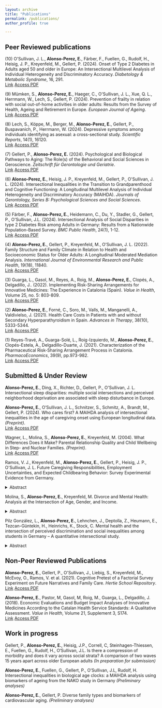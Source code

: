 ```yaml
---
layout: archive
title: "Publications"
permalink: /publications/
author_profile: true

---
```


## Peer Reviewed publications

(10) O'Sullivan, J. L., **Alonso-Perez, E.**, Färber, F., Fuellen, G., Rudolf, H., Heisig, J. P., Kreyenfeld, M., Gellert, P. (2024). Onset of Type 2 Diabetes in Adults aged 50 and older in Europe: An Intersectional Multilevel Analysis of Individual Heterogeneity and Discriminatory Accuracy. _Diabetology & Metabolic Syndrome_, 16, 291.\
<a href="https://doi.org/10.1186/s13098-024-01533-3" target="_blank"><i class="fas fa-fw fa-unlock-alt" aria-hidden="true"></i>Link</a> <a href="https://e-alonsop.github.io/publications/OSullivan2024_MAIHDA.pdf" target="_blank"><i class="fas fa-fw fa-file-pdf" aria-hidden="true"></i>Access PDF</a>

(9) Mümken, S., **Alonso-Perez, E.**, Haeger, C., O'Sullivan, J. L., Xue, Q. L., Herrmann, W., Lech, S., Gellert, P. (2024). Prevention of frailty in relation with social out-of-home activities in older adults: Results from the Survey of Health, Ageing and Retirement in Europe. _European Journal of Ageing_.\
<a href="https://doi.org/10.1007/s10433-024-00829-7" target="_blank"><i class="fas fa-fw fa-unlock-alt" aria-hidden="true"></i>Link</a> <a href="https://e-alonsop.github.io/publications/SHAREfrailty.pdf" target="_blank"><i class="fas fa-fw fa-file-pdf" aria-hidden="true"></i>Access PDF</a>

(8) Lech, S., Köppe, M., Berger, M., **Alonso-Perez, E.**, Gellert, P., Buspavanich, P., Herrmann, W. (2024). Depressive symptoms among individuals identifying as asexual: a cross-sectional study. _Scientific Reports_, 14(1), 16120.\
<a href="http://dx.doi.org/10.1038/s41598-024-66900-6" target="_blank"><i class="fas fa-fw fa-unlock-alt" aria-hidden="true"></i>Link</a> <a href="https://e-alonsop.github.io/publications/s41598-024-66900-6 (1).pdf" target="_blank"><i class="fas fa-fw fa-file-pdf" aria-hidden="true"></i>Access PDF</a>

(7) Gellert, P., **Alonso-Perez, E.** (2024). Psychological and Biological Pathways to Aging: The Role(s) of the Behavioral and Social Sciences in Geroscience. _Zeitschrift für Gerontologie und Geriatrie_.\
<a href="https://doi.org/10.1007/s00391-024-02324-1" target="_blank"><i class="fas fa-fw fa-unlock-alt" aria-hidden="true"></i>Link</a> <a href="https://e-alonsop.github.io/publications/GellertAlonsoPerez_Biosocial_2024.pdf" target="_blank"><i class="fas fa-fw fa-file-pdf" aria-hidden="true"></i>Access PDF</a>

(6) **Alonso-Perez, E.**, Heisig, J. P., Kreyenfeld, M., Gellert, P., O'Sullivan, J. L. (2024). Intersectional Inequalities in the Transition to Grandparenthood and Cognitive Functioning: A Longitudinal Multilevel Analysis of Individual Heterogeneity and Discriminatory Accuracy (MAIHDA). _Journals of Gerontology, Series B: Psychological Sciences and Social Sciences_.\
<a href="https://doi.org/10.1093/geronb/gbae088" target="_blank"><i class="fas fa-fw fa-link" aria-hidden="true"></i>Link</a> <a href="https://e-alonsop.github.io/publications/AlonsoPerez_2024_MAIHDA_grandparenthood.pdf" target="_blank"><i class="fas fa-fw fa-file-pdf" aria-hidden="true"></i>Access PDF</a>

(5) Färber, F., **Alonso-Perez, E.**, Heidemann, C., Du, Y., Stadler, G., Gellert, P., O'Sullivan, J.L. (2024). Intersectional Analysis of Social Disparities in type 2 Diabetes Risk among Adults in Germany: Results from a Nationwide Population-Based Survey. _BMC Public Health_, 24(1), 1-12.\
<a href="https://bmcpublichealth.biomedcentral.com/articles/10.1186/s12889-024-17903-5" target="_blank"><i class="fas fa-fw fa-unlock-alt" aria-hidden="true"></i>Link</a> <a href="https://e-alonsop.github.io/publications/Faerber2024_MAIHDA_diabetes.pdf" target="_blank"><i class="fas fa-fw fa-file-pdf" aria-hidden="true"></i>Access PDF</a>

(4) **Alonso-Perez, E.**, Gellert, P., Kreyenfeld, M., O’Sullivan, J. L. (2022). Family Structure and Family Climate in Relation to Health and Socioeconomic Status for Older Adults: A Longitudinal Moderated Mediation Analysis. _International Journal of Environmental Research and Public Health_, 19(18), 11840.\
<a href="https://www.mdpi.com/1660-4601/19/18/11840/" target="_blank"><i class="fas fa-fw fa-unlock-alt" aria-hidden="true"></i>Link</a> <a href="https://e-alonsop.github.io/publications/AlonsoPerez2022_FamClimate.pdf" target="_blank"><i class="fas fa-fw fa-file-pdf" aria-hidden="true"></i>Access PDF</a>

(3) Guarga, L., Gasol, M., Reyes, A., Roig, M., **Alonso-Perez, E.**, Clopés, A., Delgadillo, J.. (2022). Implementing Risk-Sharing Arrangements for Innovative Medicines: The Experience in Catalonia (Spain). _Value in Health_, Volume 25, no. 5: 803-809.\
<a href="https://www.sciencedirect.com/science/article/pii/S1098301521031727" target="_blank"><i class="fas fa-fw fa-unlock-alt" aria-hidden="true"></i>Link</a> <a href="https://e-alonsop.github.io/publications/Guarga2022.pdf" target="_blank"><i class="fas fa-fw fa-file-pdf" aria-hidden="true"></i>Access PDF</a>

(2) **Alonso-Perez, E.**, Forné, C., Soro, M., Valls, M., Manganelli, A., Valdivielso, J. (2021). Health Care Costs in Patients with and without Secondary Hyperparathyroidism in Spain. _Advances in Therapy_, 38(10), 5333-5344.\
<a href="https://link.springer.com/article/10.1007/s12325-021-01895-4" target="_blank"><i class="fas fa-fw fa-link" aria-hidden="true"></i>Link</a> <a href="https://e-alonsop.github.io/publications/AlonsoPerez2021_sHPT.pdf" target="_blank"><i class="fas fa-fw fa-file-pdf" aria-hidden="true"></i>Access PDF</a>

(1) Reyes-Travé, A., Guarga-Solé, L., Roig-Izquierdo, M., **Alonso-Perez, E.**, Clopés-Estela, A., Delgadillo-Duarte, J. (2021). Characterization of the Pharmaceutical Risk-Sharing Arrangement Process in Catalonia. _PharmacoEconomics_, 39(9), pp.973-982.\
<a href="https://link.springer.com/article/10.1007/s40273-021-01046-1" target="_blank"><i class="fas fa-fw fa-unlock-alt" aria-hidden="true"></i>Link</a> <a href="https://e-alonsop.github.io/publications/ReyesTrave2021.pdf" target="_blank"><i class="fas fa-fw fa-file-pdf" aria-hidden="true"></i>Access PDF</a>

## Submitted & Under Review

**Alonso-Perez, E.**, Ding, X., Richter, D., Gellert, P., O'Sullivan, J. L. Intersectional sleep disparities: multiple social intersections and perceived neighborhood deprivation are associated with sleep disturbance in Europe.

**Alonso-Perez, E.**, O’Sullivan, J. L., Schnitzer, S., Schmitz, A., Brandt, M., Gellert, P. (2024). Who cares first? A MAIHDA analysis of intersectional inequalities in the age of caregiving onset using European longitudinal data. _(Preprint)_.\
<a href="https://doi.org/10.21203/rs.3.rs-4718876/v1" target="_blank"><i class="fas fa-fw fa-unlock-alt" aria-hidden="true"></i>Link</a> <a href="https://e-alonsop.github.io/publications/MAIHDA_care_preprint.pdf" target="_blank"><i class="fas fa-fw fa-file-pdf" aria-hidden="true"></i>Access PDF</a>

Wagner, L., Molina, S., **Alonso-Perez, E.**, Kreyenfeld, M. (2004). What Differences Does it Make? Parental Relationship Quality and Child Wellbeing in Step- and Nuclear Families. _(Preprint)_.\
<a href="https://doi.org/10.31235/osf.io/tzdvw" target="_blank"><i class="fas fa-fw fa-unlock-alt" aria-hidden="true"></i>Link</a> <a href="https://e-alonsop.github.io/publications/Preprint_ChildMediation.pdf" target="_blank"><i class="fas fa-fw fa-file-pdf" aria-hidden="true"></i>Access PDF</a>

Ramos, V. J., Kreyenfeld, M., **Alonso-Perez, E.**, Gellert, P., Heisig, J. P., O'Sullivan, J. L. Future Caregiving Responsibilities, Employment Uncertainties, and Expected Childbearing Behavior: Survey Experimental Evidence from Germany.

<details>
  <summary>Abstract</summary>
  
This paper analyzes the effects of future-oriented caregiving and employment uncertainties on fertility intentions in Germany. The impact of uncertainty on fertility intentions has been widely explored in the literature, with a strong focus on past and current experiences of adverse economic conditions. There is limited research on the effects of uncertainty in other domains (e.g. caregiving responsibilities) and possible interactive effects of multiple types of future-oriented uncertainty. Using a vignette experiment from the nationally representative German Socio- Economic Panel Innovation Sample (SOEP-IS) (n=1,750), respondents were randomly exposed to a hypothetical couple’s future caregiving and employment uncertainties, each with four possible levels, and subsequently evaluated their fertility intentions in the short-run. Having no female caregiving responsibilities and no employment uncertainty for both partners in the foreseeable future increases fertility intentions by 2.8 and 1.9 units, respectively, on a 0-10 scale, relative to when future uncertainties are high. While there are gendered differences in the effect of caregiving uncertainty, the effect of employment uncertainty is not moderated by any of the respondents’ own employment characteristics. Respondent-assessed fertility intentions are highest when there are no future caregiving responsibilities and both partners are in secure employment. This paper highlights individual perceptions of the enabling conditions for initiating parenthood and how caregiving responsibilities and employment instability translate to concerns about family formation in aging societies.

</details>

Molina, S., **Alonso-Perez, E.**, Kreyenfeld, M. Divorce and Mental Health: Analysis at the Intersection of Age, Gender, and Income.

<details>
  <summary>Abstract</summary>

This paper examines how divorce relates to mental health, and how this association is stratified by gender, age, and individual income. Data is drawn from German register data, which includes marital histories of divorcees and diagnosed health outcomes. The analytical sample includes persons aged 30-59 in 2015 (n=23,426,639). We employ a Multilevel Analysis of Individual Heterogeneity and Discriminatory Accuracy (MAIHDA) in which the outcome variable is the annual incidence of mental disease diagnosis to compare the patterns of the newly divorced (divorced for less than four years) to the patterns of the never divorced. The analysis helps to identify high-risk populations along the age-gender-income spectrum. Compared to the never divorced, we find a very strong age gradient among newly divorced women. While age seems to be a general risk factor, the small group of women with a very high income face a relatively low risk of receiving a mental disease diagnosis. Among men, older and low-income males are at particularly high risk of being diagnosed with a mental disease.

</details>

Pilz González, L., **Alonso-Perez, E.**, Lehnchen, J., Deptolla, Z., Heumann, E., Tezcan-Güntekin, H., Heinrichs, K., Stock, C. Mental health and the intersection of perceived discrimination and social inequalities among students in Germany – A quantitative intersectional study.

<details>
  <summary>Abstract</summary>

Objectives: Discrimination poses a threat to the mental health of university students, especially those affected by social inequality, yet understanding its intersectional impact remains limited. This study examines the intersection of social inequalities with perceived discrimination to explore differences in mental health among students in Germany. Intersectionality and Student Mental Health
Methods: Data from the cross-sectional project "Study Conditions and Mental Health of University Students" (n = 14,592) were analysed using Multilevel Analysis of Individual Heterogeneity and Discriminatory Accuracy (MAIHDA). Depressive symptoms, cognitive stress symptoms, and exhaustion were examined across 48 intersectional strata based on gender, first academic generation, family care tasks, and perceived discrimination.
Results: The MAIHDA analysis revealed substantial between strata variance, with most of it explained by additive rather than intersectional interaction effects. Perceived discrimination, diverse or female gender, first academic generation, and family care tasks (for exhaustion only) were negatively associated with mental health outcomes. 
Conclusions: The profound associations between perceived discrimination and the mental health among university students call for urgent attention and intervention within university settings. Adopting an intersectional lens is key to identifying and addressing inequalities.

</details>

## Non-Peer Reviewed Publications

**Alonso-Perez, E.**, Gellert, P., O'Sullivan, J., Liebig, S., Kreyenfeld, M., McEvoy, O., Ramos, V. et al. (2021). Cognitive Pretest of a Factorial Survey Experiment on Future Narratives and Family Care. _Hertie School Repository_.\
<a href="https://opus4.kobv.de/opus4-hsog/frontdoor/index/index/docId/4174" target="_blank"><i class="fas fa-fw fa-unlock-alt" aria-hidden="true"></i>Link</a> <a href="https://e-alonsop.github.io/publications/AlonsoPerez2023_Pretest.pdf" target="_blank"><i class="fas fa-fw fa-file-pdf" aria-hidden="true"></i>Access PDF</a>

**Alonso-Perez, E.**, Pastor, M, Gasol, M, Roig, M., Guarga, L., Delgadillo, J.  (2018). Economic Evaluations and Budget Impact Analyses of Innovative Medicines According to the Catalan Health Service Standards: A Qualitative Assessment. _Value in Health_, Volume 21, Supplement 3, S174.\
<a href="https://doi.org/10.1016/j.jval.2018.09.1037" target="_blank"><i class="fas fa-fw fa-unlock-alt" aria-hidden="true"></i>Link</a> <a href="https://e-alonsop.github.io/publications/AlonsoPerez2018_EE_CatSalut.pdf" target="_blank"><i class="fas fa-fw fa-file-pdf" aria-hidden="true"></i>Access PDF</a>

## Work in progress

Gellert, P., **Alonso-Perez, E.**, Heisig, J.P., Correll, C, Steinhagen-Thiessen, E., Fuellen, G., Rudolf, H., O‘Sullivan, J.L. Is there a compression of morbidity and does it vary across social strata? A comparison of two waves 15 years apart across older European adults _(In preparation for submission)_

**Alonso-Perez, E.**, Fuellen, G., Gellert, P., O’Sullivan, J.L, Rudolf, H. Intersectional inequalities in biological age clocks: a MAIHDA analysis using biomarkers of ageing from the NAKO study in Germany _(Preliminary analyses)_

**Alonso-Perez, E.**, Gellert, P. Diverse family types and biomarkers of cardiovascular aging. _(Preliminary analyses)_
